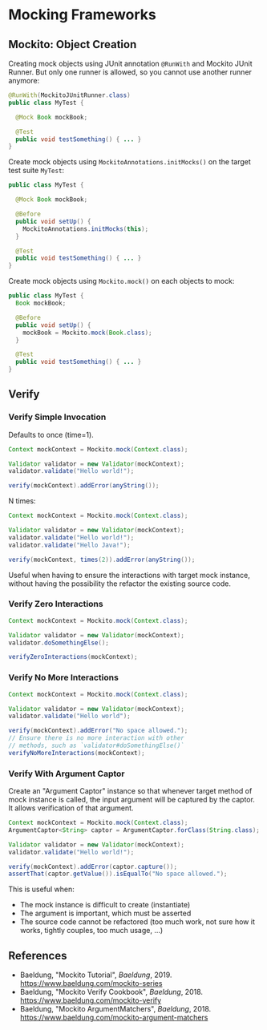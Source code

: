 # Mocking Frameworks

## Mockito: Object Creation

Creating mock objects using JUnit annotation `@RunWith` and Mockito JUnit
Runner. But only one runner is allowed, so you cannot use another runner
anymore:

```java
@RunWith(MockitoJUnitRunner.class)
public class MyTest {

  @Mock Book mockBook;

  @Test
  public void testSomething() { ... }
}
```

Create mock objects using `MockitoAnnotations.initMocks()` on the target test
suite `MyTest`:

```java
public class MyTest {

  @Mock Book mockBook;

  @Before
  public void setUp() {
    MockitoAnnotations.initMocks(this);
  }

  @Test
  public void testSomething() { ... }
}
```

Create mock objects using `Mockito.mock()` on each objects to mock:

```java
public class MyTest {
  Book mockBook;

  @Before
  public void setUp() {
    mockBook = Mockito.mock(Book.class);
  }

  @Test
  public void testSomething() { ... }
}
```

## Verify

### Verify Simple Invocation

Defaults to once (time=1).

```java
Context mockContext = Mockito.mock(Context.class);

Validator validator = new Validator(mockContext);
validator.validate("Hello world!");

verify(mockContext).addError(anyString());
```

N times:

```java
Context mockContext = Mockito.mock(Context.class);

Validator validator = new Validator(mockContext);
validator.validate("Hello world!");
validator.validate("Hello Java!");

verify(mockContext, times(2)).addError(anyString());
```

Useful when having to ensure the interactions with target mock instance,
without having the possibility the refactor the existing source code.

### Verify Zero Interactions

```java
Context mockContext = Mockito.mock(Context.class);

Validator validator = new Validator(mockContext);
validator.doSomethingElse();

verifyZeroInteractions(mockContext);
```

### Verify No More Interactions

```java
Context mockContext = Mockito.mock(Context.class);

Validator validator = new Validator(mockContext);
validator.validate("Hello world");

verify(mockContext).addError("No space allowed.");
// Ensure there is no more interaction with other
// methods, such as `validator#doSomethingElse()`
verifyNoMoreInteractions(mockContext);
```

### Verify With Argument Captor

Create an "Argument Captor" instance so that
whenever target method of mock instance is called, the input argument will be
captured by the captor. It allows verification of that argument.

```java
Context mockContext = Mockito.mock(Context.class);
ArgumentCaptor<String> captor = ArgumentCaptor.forClass(String.class);

Validator validator = new Validator(mockContext);
validator.validate("Hello world!");

verify(mockContext).addError(captor.capture());
assertThat(captor.getValue()).isEqualTo("No space allowed.");
```

This is useful when:

- The mock instance is difficult to create (instantiate)
- The argument is important, which must be asserted
- The source code cannot be refactored (too much work, not sure how it works, tightly couples, too much usage, ...)

## References

- Baeldung, "Mockito Tutorial", _Baeldung_, 2019.
  <https://www.baeldung.com/mockito-series>
- Baeldung, "Mockito Verify Cookbook", _Baeldung_, 2018.
  <https://www.baeldung.com/mockito-verify>
- Baeldung, "Mockito ArgumentMatchers", _Baeldung_, 2018.
  <https://www.baeldung.com/mockito-argument-matchers>
